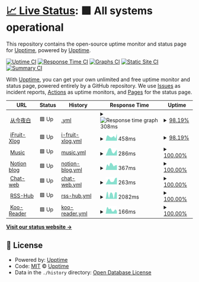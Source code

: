 # [📈 Live Status](https://status.iamalex.blue): <!--live status--> **🟩 All systems operational**

This repository contains the open-source uptime monitor and status page for [Upptime](https://upptime.js.org), powered by [Upptime](https://github.com/upptime/upptime).

[![Uptime CI](https://github.com/iamalexblue/siteuptime/workflows/Uptime%20CI/badge.svg)](https://github.com/iamalexblue/siteuptime/actions?query=workflow%3A%22Uptime+CI%22)
[![Response Time CI](https://github.com/iamalexblue/siteuptime/workflows/Response%20Time%20CI/badge.svg)](https://github.com/iamalexblue/siteuptime/actions?query=workflow%3A%22Response+Time+CI%22)
[![Graphs CI](https://github.com/iamalexblue/siteuptime/workflows/Graphs%20CI/badge.svg)](https://github.com/iamalexblue/siteuptime/actions?query=workflow%3A%22Graphs+CI%22)
[![Static Site CI](https://github.com/iamalexblue/siteuptime/workflows/Static%20Site%20CI/badge.svg)](https://github.com/iamalexblue/siteuptime/actions?query=workflow%3A%22Static+Site+CI%22)
[![Summary CI](https://github.com/iamalexblue/siteuptime/workflows/Summary%20CI/badge.svg)](https://github.com/iamalexblue/siteuptime/actions?query=workflow%3A%22Summary+CI%22)

With [Upptime](https://upptime.js.org), you can get your own unlimited and free uptime monitor and status page, powered entirely by a GitHub repository. We use [Issues](https://github.com/upptime/upptime/issues) as incident reports, [Actions](https://github.com/iamalexblue/siteuptime/actions) as uptime monitors, and [Pages](https://status.iamalex.blue) for the status page.

<!--start: status pages-->
<!-- This summary is generated by Upptime (https://github.com/upptime/upptime) -->
<!-- Do not edit this manually, your changes will be overwritten -->
<!-- prettier-ignore -->
| URL | Status | History | Response Time | Uptime |
| --- | ------ | ------- | ------------- | ------ |
| <img alt="" src="https://icons.duckduckgo.com/ip3/iamalex.blue.ico" height="13"> [从今夜白](https://iamalex.blue) | 🟩 Up | [.yml](https://github.com/iamalexblue/siteuptime/commits/HEAD/history/.yml) | <details><summary><img alt="Response time graph" src="./graphs//response-time-week.png" height="20"> 308ms</summary><br><a href="https://status.iamalex.blue/history/"><img alt="Response time 472" src="https://img.shields.io/endpoint?url=https%3A%2F%2Fraw.githubusercontent.com%2Fiamalexblue%2Fsiteuptime%2FHEAD%2Fapi%2F%2Fresponse-time.json"></a><br><a href="https://status.iamalex.blue/history/"><img alt="24-hour response time 365" src="https://img.shields.io/endpoint?url=https%3A%2F%2Fraw.githubusercontent.com%2Fiamalexblue%2Fsiteuptime%2FHEAD%2Fapi%2F%2Fresponse-time-day.json"></a><br><a href="https://status.iamalex.blue/history/"><img alt="7-day response time 308" src="https://img.shields.io/endpoint?url=https%3A%2F%2Fraw.githubusercontent.com%2Fiamalexblue%2Fsiteuptime%2FHEAD%2Fapi%2F%2Fresponse-time-week.json"></a><br><a href="https://status.iamalex.blue/history/"><img alt="30-day response time 472" src="https://img.shields.io/endpoint?url=https%3A%2F%2Fraw.githubusercontent.com%2Fiamalexblue%2Fsiteuptime%2FHEAD%2Fapi%2F%2Fresponse-time-month.json"></a><br><a href="https://status.iamalex.blue/history/"><img alt="1-year response time 472" src="https://img.shields.io/endpoint?url=https%3A%2F%2Fraw.githubusercontent.com%2Fiamalexblue%2Fsiteuptime%2FHEAD%2Fapi%2F%2Fresponse-time-year.json"></a></details> | <details><summary><a href="https://status.iamalex.blue/history/">98.19%</a></summary><a href="https://status.iamalex.blue/history/"><img alt="All-time uptime 0.00%" src="https://img.shields.io/endpoint?url=https%3A%2F%2Fraw.githubusercontent.com%2Fiamalexblue%2Fsiteuptime%2FHEAD%2Fapi%2F%2Fuptime.json"></a><br><a href="https://status.iamalex.blue/history/"><img alt="24-hour uptime 87.36%" src="https://img.shields.io/endpoint?url=https%3A%2F%2Fraw.githubusercontent.com%2Fiamalexblue%2Fsiteuptime%2FHEAD%2Fapi%2F%2Fuptime-day.json"></a><br><a href="https://status.iamalex.blue/history/"><img alt="7-day uptime 98.19%" src="https://img.shields.io/endpoint?url=https%3A%2F%2Fraw.githubusercontent.com%2Fiamalexblue%2Fsiteuptime%2FHEAD%2Fapi%2F%2Fuptime-week.json"></a><br><a href="https://status.iamalex.blue/history/"><img alt="30-day uptime 99.37%" src="https://img.shields.io/endpoint?url=https%3A%2F%2Fraw.githubusercontent.com%2Fiamalexblue%2Fsiteuptime%2FHEAD%2Fapi%2F%2Fuptime-month.json"></a><br><a href="https://status.iamalex.blue/history/"><img alt="1-year uptime 46.39%" src="https://img.shields.io/endpoint?url=https%3A%2F%2Fraw.githubusercontent.com%2Fiamalexblue%2Fsiteuptime%2FHEAD%2Fapi%2F%2Fuptime-year.json"></a></details>
| <img alt="" src="https://icons.duckduckgo.com/ip3/ifruit.club.ico" height="13"> [iFruit-Xlog](https://ifruit.club) | 🟩 Up | [i-fruit-xlog.yml](https://github.com/iamalexblue/siteuptime/commits/HEAD/history/i-fruit-xlog.yml) | <details><summary><img alt="Response time graph" src="./graphs/i-fruit-xlog/response-time-week.png" height="20"> 458ms</summary><br><a href="https://status.iamalex.blue/history/i-fruit-xlog"><img alt="Response time 377" src="https://img.shields.io/endpoint?url=https%3A%2F%2Fraw.githubusercontent.com%2Fiamalexblue%2Fsiteuptime%2FHEAD%2Fapi%2Fi-fruit-xlog%2Fresponse-time.json"></a><br><a href="https://status.iamalex.blue/history/i-fruit-xlog"><img alt="24-hour response time 483" src="https://img.shields.io/endpoint?url=https%3A%2F%2Fraw.githubusercontent.com%2Fiamalexblue%2Fsiteuptime%2FHEAD%2Fapi%2Fi-fruit-xlog%2Fresponse-time-day.json"></a><br><a href="https://status.iamalex.blue/history/i-fruit-xlog"><img alt="7-day response time 458" src="https://img.shields.io/endpoint?url=https%3A%2F%2Fraw.githubusercontent.com%2Fiamalexblue%2Fsiteuptime%2FHEAD%2Fapi%2Fi-fruit-xlog%2Fresponse-time-week.json"></a><br><a href="https://status.iamalex.blue/history/i-fruit-xlog"><img alt="30-day response time 355" src="https://img.shields.io/endpoint?url=https%3A%2F%2Fraw.githubusercontent.com%2Fiamalexblue%2Fsiteuptime%2FHEAD%2Fapi%2Fi-fruit-xlog%2Fresponse-time-month.json"></a><br><a href="https://status.iamalex.blue/history/i-fruit-xlog"><img alt="1-year response time 377" src="https://img.shields.io/endpoint?url=https%3A%2F%2Fraw.githubusercontent.com%2Fiamalexblue%2Fsiteuptime%2FHEAD%2Fapi%2Fi-fruit-xlog%2Fresponse-time-year.json"></a></details> | <details><summary><a href="https://status.iamalex.blue/history/i-fruit-xlog">98.19%</a></summary><a href="https://status.iamalex.blue/history/i-fruit-xlog"><img alt="All-time uptime 99.92%" src="https://img.shields.io/endpoint?url=https%3A%2F%2Fraw.githubusercontent.com%2Fiamalexblue%2Fsiteuptime%2FHEAD%2Fapi%2Fi-fruit-xlog%2Fuptime.json"></a><br><a href="https://status.iamalex.blue/history/i-fruit-xlog"><img alt="24-hour uptime 87.36%" src="https://img.shields.io/endpoint?url=https%3A%2F%2Fraw.githubusercontent.com%2Fiamalexblue%2Fsiteuptime%2FHEAD%2Fapi%2Fi-fruit-xlog%2Fuptime-day.json"></a><br><a href="https://status.iamalex.blue/history/i-fruit-xlog"><img alt="7-day uptime 98.19%" src="https://img.shields.io/endpoint?url=https%3A%2F%2Fraw.githubusercontent.com%2Fiamalexblue%2Fsiteuptime%2FHEAD%2Fapi%2Fi-fruit-xlog%2Fuptime-week.json"></a><br><a href="https://status.iamalex.blue/history/i-fruit-xlog"><img alt="30-day uptime 99.58%" src="https://img.shields.io/endpoint?url=https%3A%2F%2Fraw.githubusercontent.com%2Fiamalexblue%2Fsiteuptime%2FHEAD%2Fapi%2Fi-fruit-xlog%2Fuptime-month.json"></a><br><a href="https://status.iamalex.blue/history/i-fruit-xlog"><img alt="1-year uptime 99.92%" src="https://img.shields.io/endpoint?url=https%3A%2F%2Fraw.githubusercontent.com%2Fiamalexblue%2Fsiteuptime%2FHEAD%2Fapi%2Fi-fruit-xlog%2Fuptime-year.json"></a></details>
| <img alt="" src="https://icons.duckduckgo.com/ip3/music.iamalex.blue.ico" height="13"> [Music](https://music.iamalex.blue) | 🟩 Up | [music.yml](https://github.com/iamalexblue/siteuptime/commits/HEAD/history/music.yml) | <details><summary><img alt="Response time graph" src="./graphs/music/response-time-week.png" height="20"> 286ms</summary><br><a href="https://status.iamalex.blue/history/music"><img alt="Response time 390" src="https://img.shields.io/endpoint?url=https%3A%2F%2Fraw.githubusercontent.com%2Fiamalexblue%2Fsiteuptime%2FHEAD%2Fapi%2Fmusic%2Fresponse-time.json"></a><br><a href="https://status.iamalex.blue/history/music"><img alt="24-hour response time 77" src="https://img.shields.io/endpoint?url=https%3A%2F%2Fraw.githubusercontent.com%2Fiamalexblue%2Fsiteuptime%2FHEAD%2Fapi%2Fmusic%2Fresponse-time-day.json"></a><br><a href="https://status.iamalex.blue/history/music"><img alt="7-day response time 286" src="https://img.shields.io/endpoint?url=https%3A%2F%2Fraw.githubusercontent.com%2Fiamalexblue%2Fsiteuptime%2FHEAD%2Fapi%2Fmusic%2Fresponse-time-week.json"></a><br><a href="https://status.iamalex.blue/history/music"><img alt="30-day response time 913" src="https://img.shields.io/endpoint?url=https%3A%2F%2Fraw.githubusercontent.com%2Fiamalexblue%2Fsiteuptime%2FHEAD%2Fapi%2Fmusic%2Fresponse-time-month.json"></a><br><a href="https://status.iamalex.blue/history/music"><img alt="1-year response time 399" src="https://img.shields.io/endpoint?url=https%3A%2F%2Fraw.githubusercontent.com%2Fiamalexblue%2Fsiteuptime%2FHEAD%2Fapi%2Fmusic%2Fresponse-time-year.json"></a></details> | <details><summary><a href="https://status.iamalex.blue/history/music">100.00%</a></summary><a href="https://status.iamalex.blue/history/music"><img alt="All-time uptime 100.00%" src="https://img.shields.io/endpoint?url=https%3A%2F%2Fraw.githubusercontent.com%2Fiamalexblue%2Fsiteuptime%2FHEAD%2Fapi%2Fmusic%2Fuptime.json"></a><br><a href="https://status.iamalex.blue/history/music"><img alt="24-hour uptime 100.00%" src="https://img.shields.io/endpoint?url=https%3A%2F%2Fraw.githubusercontent.com%2Fiamalexblue%2Fsiteuptime%2FHEAD%2Fapi%2Fmusic%2Fuptime-day.json"></a><br><a href="https://status.iamalex.blue/history/music"><img alt="7-day uptime 100.00%" src="https://img.shields.io/endpoint?url=https%3A%2F%2Fraw.githubusercontent.com%2Fiamalexblue%2Fsiteuptime%2FHEAD%2Fapi%2Fmusic%2Fuptime-week.json"></a><br><a href="https://status.iamalex.blue/history/music"><img alt="30-day uptime 100.00%" src="https://img.shields.io/endpoint?url=https%3A%2F%2Fraw.githubusercontent.com%2Fiamalexblue%2Fsiteuptime%2FHEAD%2Fapi%2Fmusic%2Fuptime-month.json"></a><br><a href="https://status.iamalex.blue/history/music"><img alt="1-year uptime 100.00%" src="https://img.shields.io/endpoint?url=https%3A%2F%2Fraw.githubusercontent.com%2Fiamalexblue%2Fsiteuptime%2FHEAD%2Fapi%2Fmusic%2Fuptime-year.json"></a></details>
| <img alt="" src="https://icons.duckduckgo.com/ip3/iamalexblue.notion.site.ico" height="13"> [Notion blog](https://iamalexblue.notion.site) | 🟩 Up | [notion-blog.yml](https://github.com/iamalexblue/siteuptime/commits/HEAD/history/notion-blog.yml) | <details><summary><img alt="Response time graph" src="./graphs/notion-blog/response-time-week.png" height="20"> 367ms</summary><br><a href="https://status.iamalex.blue/history/notion-blog"><img alt="Response time 456" src="https://img.shields.io/endpoint?url=https%3A%2F%2Fraw.githubusercontent.com%2Fiamalexblue%2Fsiteuptime%2FHEAD%2Fapi%2Fnotion-blog%2Fresponse-time.json"></a><br><a href="https://status.iamalex.blue/history/notion-blog"><img alt="24-hour response time 205" src="https://img.shields.io/endpoint?url=https%3A%2F%2Fraw.githubusercontent.com%2Fiamalexblue%2Fsiteuptime%2FHEAD%2Fapi%2Fnotion-blog%2Fresponse-time-day.json"></a><br><a href="https://status.iamalex.blue/history/notion-blog"><img alt="7-day response time 367" src="https://img.shields.io/endpoint?url=https%3A%2F%2Fraw.githubusercontent.com%2Fiamalexblue%2Fsiteuptime%2FHEAD%2Fapi%2Fnotion-blog%2Fresponse-time-week.json"></a><br><a href="https://status.iamalex.blue/history/notion-blog"><img alt="30-day response time 440" src="https://img.shields.io/endpoint?url=https%3A%2F%2Fraw.githubusercontent.com%2Fiamalexblue%2Fsiteuptime%2FHEAD%2Fapi%2Fnotion-blog%2Fresponse-time-month.json"></a><br><a href="https://status.iamalex.blue/history/notion-blog"><img alt="1-year response time 437" src="https://img.shields.io/endpoint?url=https%3A%2F%2Fraw.githubusercontent.com%2Fiamalexblue%2Fsiteuptime%2FHEAD%2Fapi%2Fnotion-blog%2Fresponse-time-year.json"></a></details> | <details><summary><a href="https://status.iamalex.blue/history/notion-blog">100.00%</a></summary><a href="https://status.iamalex.blue/history/notion-blog"><img alt="All-time uptime 99.98%" src="https://img.shields.io/endpoint?url=https%3A%2F%2Fraw.githubusercontent.com%2Fiamalexblue%2Fsiteuptime%2FHEAD%2Fapi%2Fnotion-blog%2Fuptime.json"></a><br><a href="https://status.iamalex.blue/history/notion-blog"><img alt="24-hour uptime 100.00%" src="https://img.shields.io/endpoint?url=https%3A%2F%2Fraw.githubusercontent.com%2Fiamalexblue%2Fsiteuptime%2FHEAD%2Fapi%2Fnotion-blog%2Fuptime-day.json"></a><br><a href="https://status.iamalex.blue/history/notion-blog"><img alt="7-day uptime 100.00%" src="https://img.shields.io/endpoint?url=https%3A%2F%2Fraw.githubusercontent.com%2Fiamalexblue%2Fsiteuptime%2FHEAD%2Fapi%2Fnotion-blog%2Fuptime-week.json"></a><br><a href="https://status.iamalex.blue/history/notion-blog"><img alt="30-day uptime 100.00%" src="https://img.shields.io/endpoint?url=https%3A%2F%2Fraw.githubusercontent.com%2Fiamalexblue%2Fsiteuptime%2FHEAD%2Fapi%2Fnotion-blog%2Fuptime-month.json"></a><br><a href="https://status.iamalex.blue/history/notion-blog"><img alt="1-year uptime 99.99%" src="https://img.shields.io/endpoint?url=https%3A%2F%2Fraw.githubusercontent.com%2Fiamalexblue%2Fsiteuptime%2FHEAD%2Fapi%2Fnotion-blog%2Fuptime-year.json"></a></details>
| <img alt="" src="https://icons.duckduckgo.com/ip3/chat.iamalex.blue.ico" height="13"> [Chat-web](https://chat.iamalex.blue) | 🟩 Up | [chat-web.yml](https://github.com/iamalexblue/siteuptime/commits/HEAD/history/chat-web.yml) | <details><summary><img alt="Response time graph" src="./graphs/chat-web/response-time-week.png" height="20"> 263ms</summary><br><a href="https://status.iamalex.blue/history/chat-web"><img alt="Response time 330" src="https://img.shields.io/endpoint?url=https%3A%2F%2Fraw.githubusercontent.com%2Fiamalexblue%2Fsiteuptime%2FHEAD%2Fapi%2Fchat-web%2Fresponse-time.json"></a><br><a href="https://status.iamalex.blue/history/chat-web"><img alt="24-hour response time 447" src="https://img.shields.io/endpoint?url=https%3A%2F%2Fraw.githubusercontent.com%2Fiamalexblue%2Fsiteuptime%2FHEAD%2Fapi%2Fchat-web%2Fresponse-time-day.json"></a><br><a href="https://status.iamalex.blue/history/chat-web"><img alt="7-day response time 263" src="https://img.shields.io/endpoint?url=https%3A%2F%2Fraw.githubusercontent.com%2Fiamalexblue%2Fsiteuptime%2FHEAD%2Fapi%2Fchat-web%2Fresponse-time-week.json"></a><br><a href="https://status.iamalex.blue/history/chat-web"><img alt="30-day response time 312" src="https://img.shields.io/endpoint?url=https%3A%2F%2Fraw.githubusercontent.com%2Fiamalexblue%2Fsiteuptime%2FHEAD%2Fapi%2Fchat-web%2Fresponse-time-month.json"></a><br><a href="https://status.iamalex.blue/history/chat-web"><img alt="1-year response time 330" src="https://img.shields.io/endpoint?url=https%3A%2F%2Fraw.githubusercontent.com%2Fiamalexblue%2Fsiteuptime%2FHEAD%2Fapi%2Fchat-web%2Fresponse-time-year.json"></a></details> | <details><summary><a href="https://status.iamalex.blue/history/chat-web">100.00%</a></summary><a href="https://status.iamalex.blue/history/chat-web"><img alt="All-time uptime 100.00%" src="https://img.shields.io/endpoint?url=https%3A%2F%2Fraw.githubusercontent.com%2Fiamalexblue%2Fsiteuptime%2FHEAD%2Fapi%2Fchat-web%2Fuptime.json"></a><br><a href="https://status.iamalex.blue/history/chat-web"><img alt="24-hour uptime 100.00%" src="https://img.shields.io/endpoint?url=https%3A%2F%2Fraw.githubusercontent.com%2Fiamalexblue%2Fsiteuptime%2FHEAD%2Fapi%2Fchat-web%2Fuptime-day.json"></a><br><a href="https://status.iamalex.blue/history/chat-web"><img alt="7-day uptime 100.00%" src="https://img.shields.io/endpoint?url=https%3A%2F%2Fraw.githubusercontent.com%2Fiamalexblue%2Fsiteuptime%2FHEAD%2Fapi%2Fchat-web%2Fuptime-week.json"></a><br><a href="https://status.iamalex.blue/history/chat-web"><img alt="30-day uptime 100.00%" src="https://img.shields.io/endpoint?url=https%3A%2F%2Fraw.githubusercontent.com%2Fiamalexblue%2Fsiteuptime%2FHEAD%2Fapi%2Fchat-web%2Fuptime-month.json"></a><br><a href="https://status.iamalex.blue/history/chat-web"><img alt="1-year uptime 100.00%" src="https://img.shields.io/endpoint?url=https%3A%2F%2Fraw.githubusercontent.com%2Fiamalexblue%2Fsiteuptime%2FHEAD%2Fapi%2Fchat-web%2Fuptime-year.json"></a></details>
| <img alt="" src="https://icons.duckduckgo.com/ip3/null.ico" height="13"> [RSS-Hub](https:/rss-hub.iamalex.blue) | 🟩 Up | [rss-hub.yml](https://github.com/iamalexblue/siteuptime/commits/HEAD/history/rss-hub.yml) | <details><summary><img alt="Response time graph" src="./graphs/rss-hub/response-time-week.png" height="20"> 2082ms</summary><br><a href="https://status.iamalex.blue/history/rss-hub"><img alt="Response time 2893" src="https://img.shields.io/endpoint?url=https%3A%2F%2Fraw.githubusercontent.com%2Fiamalexblue%2Fsiteuptime%2FHEAD%2Fapi%2Frss-hub%2Fresponse-time.json"></a><br><a href="https://status.iamalex.blue/history/rss-hub"><img alt="24-hour response time 2626" src="https://img.shields.io/endpoint?url=https%3A%2F%2Fraw.githubusercontent.com%2Fiamalexblue%2Fsiteuptime%2FHEAD%2Fapi%2Frss-hub%2Fresponse-time-day.json"></a><br><a href="https://status.iamalex.blue/history/rss-hub"><img alt="7-day response time 2082" src="https://img.shields.io/endpoint?url=https%3A%2F%2Fraw.githubusercontent.com%2Fiamalexblue%2Fsiteuptime%2FHEAD%2Fapi%2Frss-hub%2Fresponse-time-week.json"></a><br><a href="https://status.iamalex.blue/history/rss-hub"><img alt="30-day response time 2893" src="https://img.shields.io/endpoint?url=https%3A%2F%2Fraw.githubusercontent.com%2Fiamalexblue%2Fsiteuptime%2FHEAD%2Fapi%2Frss-hub%2Fresponse-time-month.json"></a><br><a href="https://status.iamalex.blue/history/rss-hub"><img alt="1-year response time 2893" src="https://img.shields.io/endpoint?url=https%3A%2F%2Fraw.githubusercontent.com%2Fiamalexblue%2Fsiteuptime%2FHEAD%2Fapi%2Frss-hub%2Fresponse-time-year.json"></a></details> | <details><summary><a href="https://status.iamalex.blue/history/rss-hub">100.00%</a></summary><a href="https://status.iamalex.blue/history/rss-hub"><img alt="All-time uptime 100.00%" src="https://img.shields.io/endpoint?url=https%3A%2F%2Fraw.githubusercontent.com%2Fiamalexblue%2Fsiteuptime%2FHEAD%2Fapi%2Frss-hub%2Fuptime.json"></a><br><a href="https://status.iamalex.blue/history/rss-hub"><img alt="24-hour uptime 100.00%" src="https://img.shields.io/endpoint?url=https%3A%2F%2Fraw.githubusercontent.com%2Fiamalexblue%2Fsiteuptime%2FHEAD%2Fapi%2Frss-hub%2Fuptime-day.json"></a><br><a href="https://status.iamalex.blue/history/rss-hub"><img alt="7-day uptime 100.00%" src="https://img.shields.io/endpoint?url=https%3A%2F%2Fraw.githubusercontent.com%2Fiamalexblue%2Fsiteuptime%2FHEAD%2Fapi%2Frss-hub%2Fuptime-week.json"></a><br><a href="https://status.iamalex.blue/history/rss-hub"><img alt="30-day uptime 100.00%" src="https://img.shields.io/endpoint?url=https%3A%2F%2Fraw.githubusercontent.com%2Fiamalexblue%2Fsiteuptime%2FHEAD%2Fapi%2Frss-hub%2Fuptime-month.json"></a><br><a href="https://status.iamalex.blue/history/rss-hub"><img alt="1-year uptime 100.00%" src="https://img.shields.io/endpoint?url=https%3A%2F%2Fraw.githubusercontent.com%2Fiamalexblue%2Fsiteuptime%2FHEAD%2Fapi%2Frss-hub%2Fuptime-year.json"></a></details>
| <img alt="" src="https://icons.duckduckgo.com/ip3/reader.iamalex.blue.ico" height="13"> [Koo-Reader](https://reader.iamalex.blue) | 🟩 Up | [koo-reader.yml](https://github.com/iamalexblue/siteuptime/commits/HEAD/history/koo-reader.yml) | <details><summary><img alt="Response time graph" src="./graphs/koo-reader/response-time-week.png" height="20"> 166ms</summary><br><a href="https://status.iamalex.blue/history/koo-reader"><img alt="Response time 249" src="https://img.shields.io/endpoint?url=https%3A%2F%2Fraw.githubusercontent.com%2Fiamalexblue%2Fsiteuptime%2FHEAD%2Fapi%2Fkoo-reader%2Fresponse-time.json"></a><br><a href="https://status.iamalex.blue/history/koo-reader"><img alt="24-hour response time 75" src="https://img.shields.io/endpoint?url=https%3A%2F%2Fraw.githubusercontent.com%2Fiamalexblue%2Fsiteuptime%2FHEAD%2Fapi%2Fkoo-reader%2Fresponse-time-day.json"></a><br><a href="https://status.iamalex.blue/history/koo-reader"><img alt="7-day response time 166" src="https://img.shields.io/endpoint?url=https%3A%2F%2Fraw.githubusercontent.com%2Fiamalexblue%2Fsiteuptime%2FHEAD%2Fapi%2Fkoo-reader%2Fresponse-time-week.json"></a><br><a href="https://status.iamalex.blue/history/koo-reader"><img alt="30-day response time 249" src="https://img.shields.io/endpoint?url=https%3A%2F%2Fraw.githubusercontent.com%2Fiamalexblue%2Fsiteuptime%2FHEAD%2Fapi%2Fkoo-reader%2Fresponse-time-month.json"></a><br><a href="https://status.iamalex.blue/history/koo-reader"><img alt="1-year response time 249" src="https://img.shields.io/endpoint?url=https%3A%2F%2Fraw.githubusercontent.com%2Fiamalexblue%2Fsiteuptime%2FHEAD%2Fapi%2Fkoo-reader%2Fresponse-time-year.json"></a></details> | <details><summary><a href="https://status.iamalex.blue/history/koo-reader">100.00%</a></summary><a href="https://status.iamalex.blue/history/koo-reader"><img alt="All-time uptime 100.00%" src="https://img.shields.io/endpoint?url=https%3A%2F%2Fraw.githubusercontent.com%2Fiamalexblue%2Fsiteuptime%2FHEAD%2Fapi%2Fkoo-reader%2Fuptime.json"></a><br><a href="https://status.iamalex.blue/history/koo-reader"><img alt="24-hour uptime 100.00%" src="https://img.shields.io/endpoint?url=https%3A%2F%2Fraw.githubusercontent.com%2Fiamalexblue%2Fsiteuptime%2FHEAD%2Fapi%2Fkoo-reader%2Fuptime-day.json"></a><br><a href="https://status.iamalex.blue/history/koo-reader"><img alt="7-day uptime 100.00%" src="https://img.shields.io/endpoint?url=https%3A%2F%2Fraw.githubusercontent.com%2Fiamalexblue%2Fsiteuptime%2FHEAD%2Fapi%2Fkoo-reader%2Fuptime-week.json"></a><br><a href="https://status.iamalex.blue/history/koo-reader"><img alt="30-day uptime 100.00%" src="https://img.shields.io/endpoint?url=https%3A%2F%2Fraw.githubusercontent.com%2Fiamalexblue%2Fsiteuptime%2FHEAD%2Fapi%2Fkoo-reader%2Fuptime-month.json"></a><br><a href="https://status.iamalex.blue/history/koo-reader"><img alt="1-year uptime 100.00%" src="https://img.shields.io/endpoint?url=https%3A%2F%2Fraw.githubusercontent.com%2Fiamalexblue%2Fsiteuptime%2FHEAD%2Fapi%2Fkoo-reader%2Fuptime-year.json"></a></details>

<!--end: status pages-->

[**Visit our status website →**](https://status.iamalex.blue)

## 📄 License

- Powered by: [Upptime](https://github.com/upptime/upptime)
- Code: [MIT](./LICENSE) © [Upptime](https://upptime.js.org)
- Data in the `./history` directory: [Open Database License](https://opendatacommons.org/licenses/odbl/1-0/)
